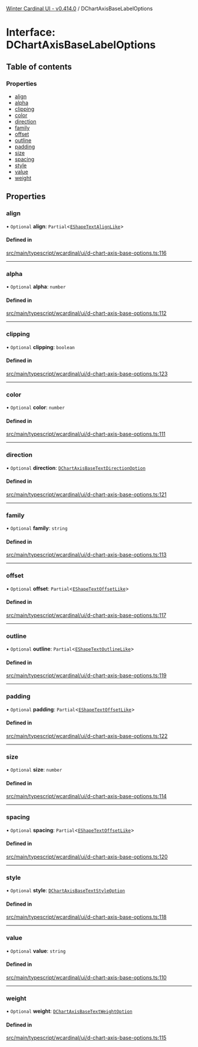 [Winter Cardinal UI - v0.414.0](../index.md) / DChartAxisBaseLabelOptions

# Interface: DChartAxisBaseLabelOptions

## Table of contents

### Properties

- [align](DChartAxisBaseLabelOptions.md#align)
- [alpha](DChartAxisBaseLabelOptions.md#alpha)
- [clipping](DChartAxisBaseLabelOptions.md#clipping)
- [color](DChartAxisBaseLabelOptions.md#color)
- [direction](DChartAxisBaseLabelOptions.md#direction)
- [family](DChartAxisBaseLabelOptions.md#family)
- [offset](DChartAxisBaseLabelOptions.md#offset)
- [outline](DChartAxisBaseLabelOptions.md#outline)
- [padding](DChartAxisBaseLabelOptions.md#padding)
- [size](DChartAxisBaseLabelOptions.md#size)
- [spacing](DChartAxisBaseLabelOptions.md#spacing)
- [style](DChartAxisBaseLabelOptions.md#style)
- [value](DChartAxisBaseLabelOptions.md#value)
- [weight](DChartAxisBaseLabelOptions.md#weight)

## Properties

### align

• `Optional` **align**: `Partial`\<[`EShapeTextAlignLike`](EShapeTextAlignLike.md)\>

#### Defined in

[src/main/typescript/wcardinal/ui/d-chart-axis-base-options.ts:116](https://github.com/winter-cardinal/winter-cardinal-ui/blob/v0.414.0/src/main/typescript/wcardinal/ui/d-chart-axis-base-options.ts#L116)

___

### alpha

• `Optional` **alpha**: `number`

#### Defined in

[src/main/typescript/wcardinal/ui/d-chart-axis-base-options.ts:112](https://github.com/winter-cardinal/winter-cardinal-ui/blob/v0.414.0/src/main/typescript/wcardinal/ui/d-chart-axis-base-options.ts#L112)

___

### clipping

• `Optional` **clipping**: `boolean`

#### Defined in

[src/main/typescript/wcardinal/ui/d-chart-axis-base-options.ts:123](https://github.com/winter-cardinal/winter-cardinal-ui/blob/v0.414.0/src/main/typescript/wcardinal/ui/d-chart-axis-base-options.ts#L123)

___

### color

• `Optional` **color**: `number`

#### Defined in

[src/main/typescript/wcardinal/ui/d-chart-axis-base-options.ts:111](https://github.com/winter-cardinal/winter-cardinal-ui/blob/v0.414.0/src/main/typescript/wcardinal/ui/d-chart-axis-base-options.ts#L111)

___

### direction

• `Optional` **direction**: [`DChartAxisBaseTextDirectionOption`](../index.md#dchartaxisbasetextdirectionoption)

#### Defined in

[src/main/typescript/wcardinal/ui/d-chart-axis-base-options.ts:121](https://github.com/winter-cardinal/winter-cardinal-ui/blob/v0.414.0/src/main/typescript/wcardinal/ui/d-chart-axis-base-options.ts#L121)

___

### family

• `Optional` **family**: `string`

#### Defined in

[src/main/typescript/wcardinal/ui/d-chart-axis-base-options.ts:113](https://github.com/winter-cardinal/winter-cardinal-ui/blob/v0.414.0/src/main/typescript/wcardinal/ui/d-chart-axis-base-options.ts#L113)

___

### offset

• `Optional` **offset**: `Partial`\<[`EShapeTextOffsetLike`](EShapeTextOffsetLike.md)\>

#### Defined in

[src/main/typescript/wcardinal/ui/d-chart-axis-base-options.ts:117](https://github.com/winter-cardinal/winter-cardinal-ui/blob/v0.414.0/src/main/typescript/wcardinal/ui/d-chart-axis-base-options.ts#L117)

___

### outline

• `Optional` **outline**: `Partial`\<[`EShapeTextOutlineLike`](EShapeTextOutlineLike.md)\>

#### Defined in

[src/main/typescript/wcardinal/ui/d-chart-axis-base-options.ts:119](https://github.com/winter-cardinal/winter-cardinal-ui/blob/v0.414.0/src/main/typescript/wcardinal/ui/d-chart-axis-base-options.ts#L119)

___

### padding

• `Optional` **padding**: `Partial`\<[`EShapeTextOffsetLike`](EShapeTextOffsetLike.md)\>

#### Defined in

[src/main/typescript/wcardinal/ui/d-chart-axis-base-options.ts:122](https://github.com/winter-cardinal/winter-cardinal-ui/blob/v0.414.0/src/main/typescript/wcardinal/ui/d-chart-axis-base-options.ts#L122)

___

### size

• `Optional` **size**: `number`

#### Defined in

[src/main/typescript/wcardinal/ui/d-chart-axis-base-options.ts:114](https://github.com/winter-cardinal/winter-cardinal-ui/blob/v0.414.0/src/main/typescript/wcardinal/ui/d-chart-axis-base-options.ts#L114)

___

### spacing

• `Optional` **spacing**: `Partial`\<[`EShapeTextOffsetLike`](EShapeTextOffsetLike.md)\>

#### Defined in

[src/main/typescript/wcardinal/ui/d-chart-axis-base-options.ts:120](https://github.com/winter-cardinal/winter-cardinal-ui/blob/v0.414.0/src/main/typescript/wcardinal/ui/d-chart-axis-base-options.ts#L120)

___

### style

• `Optional` **style**: [`DChartAxisBaseTextStyleOption`](../index.md#dchartaxisbasetextstyleoption)

#### Defined in

[src/main/typescript/wcardinal/ui/d-chart-axis-base-options.ts:118](https://github.com/winter-cardinal/winter-cardinal-ui/blob/v0.414.0/src/main/typescript/wcardinal/ui/d-chart-axis-base-options.ts#L118)

___

### value

• `Optional` **value**: `string`

#### Defined in

[src/main/typescript/wcardinal/ui/d-chart-axis-base-options.ts:110](https://github.com/winter-cardinal/winter-cardinal-ui/blob/v0.414.0/src/main/typescript/wcardinal/ui/d-chart-axis-base-options.ts#L110)

___

### weight

• `Optional` **weight**: [`DChartAxisBaseTextWeightOption`](../index.md#dchartaxisbasetextweightoption)

#### Defined in

[src/main/typescript/wcardinal/ui/d-chart-axis-base-options.ts:115](https://github.com/winter-cardinal/winter-cardinal-ui/blob/v0.414.0/src/main/typescript/wcardinal/ui/d-chart-axis-base-options.ts#L115)
